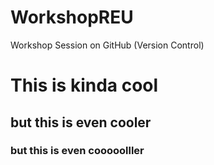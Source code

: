 # WorkshopREU
 Workshop Session on GitHub (Version Control)
# This is kinda cool
## but this is even cooler
### but this is even cooooolller